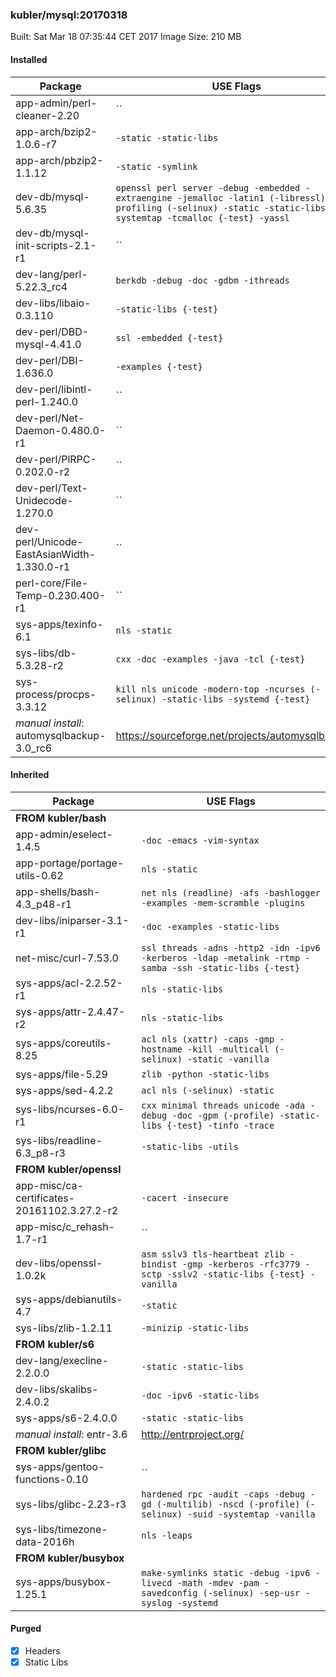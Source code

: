 ### kubler/mysql:20170318

Built: Sat Mar 18 07:35:44 CET 2017
Image Size: 210 MB

#### Installed
Package | USE Flags
--------|----------
app-admin/perl-cleaner-2.20 | ``
app-arch/bzip2-1.0.6-r7 | `-static -static-libs`
app-arch/pbzip2-1.1.12 | `-static -symlink`
dev-db/mysql-5.6.35 | `openssl perl server -debug -embedded -extraengine -jemalloc -latin1 (-libressl) -profiling (-selinux) -static -static-libs -systemtap -tcmalloc {-test} -yassl`
dev-db/mysql-init-scripts-2.1-r1 | ``
dev-lang/perl-5.22.3_rc4 | `berkdb -debug -doc -gdbm -ithreads`
dev-libs/libaio-0.3.110 | `-static-libs {-test}`
dev-perl/DBD-mysql-4.41.0 | `ssl -embedded {-test}`
dev-perl/DBI-1.636.0 | `-examples {-test}`
dev-perl/libintl-perl-1.240.0 | ``
dev-perl/Net-Daemon-0.480.0-r1 | ``
dev-perl/PlRPC-0.202.0-r2 | ``
dev-perl/Text-Unidecode-1.270.0 | ``
dev-perl/Unicode-EastAsianWidth-1.330.0-r1 | ``
perl-core/File-Temp-0.230.400-r1 | ``
sys-apps/texinfo-6.1 | `nls -static`
sys-libs/db-5.3.28-r2 | `cxx -doc -examples -java -tcl {-test}`
sys-process/procps-3.3.12 | `kill nls unicode -modern-top -ncurses (-selinux) -static-libs -systemd {-test}`
*manual install*: automysqlbackup-3.0_rc6 | https://sourceforge.net/projects/automysqlbackup/
#### Inherited
Package | USE Flags
--------|----------
**FROM kubler/bash** |
app-admin/eselect-1.4.5 | `-doc -emacs -vim-syntax`
app-portage/portage-utils-0.62 | `nls -static`
app-shells/bash-4.3_p48-r1 | `net nls (readline) -afs -bashlogger -examples -mem-scramble -plugins`
dev-libs/iniparser-3.1-r1 | `-doc -examples -static-libs`
net-misc/curl-7.53.0 | `ssl threads -adns -http2 -idn -ipv6 -kerberos -ldap -metalink -rtmp -samba -ssh -static-libs {-test}`
sys-apps/acl-2.2.52-r1 | `nls -static-libs`
sys-apps/attr-2.4.47-r2 | `nls -static-libs`
sys-apps/coreutils-8.25 | `acl nls (xattr) -caps -gmp -hostname -kill -multicall (-selinux) -static -vanilla`
sys-apps/file-5.29 | `zlib -python -static-libs`
sys-apps/sed-4.2.2 | `acl nls (-selinux) -static`
sys-libs/ncurses-6.0-r1 | `cxx minimal threads unicode -ada -debug -doc -gpm (-profile) -static-libs {-test} -tinfo -trace`
sys-libs/readline-6.3_p8-r3 | `-static-libs -utils`
**FROM kubler/openssl** |
app-misc/ca-certificates-20161102.3.27.2-r2 | `-cacert -insecure`
app-misc/c_rehash-1.7-r1 | ``
dev-libs/openssl-1.0.2k | `asm sslv3 tls-heartbeat zlib -bindist -gmp -kerberos -rfc3779 -sctp -sslv2 -static-libs {-test} -vanilla`
sys-apps/debianutils-4.7 | `-static`
sys-libs/zlib-1.2.11 | `-minizip -static-libs`
**FROM kubler/s6** |
dev-lang/execline-2.2.0.0 | `-static -static-libs`
dev-libs/skalibs-2.4.0.2 | `-doc -ipv6 -static-libs`
sys-apps/s6-2.4.0.0 | `-static -static-libs`
*manual install*: entr-3.6 | http://entrproject.org/
**FROM kubler/glibc** |
sys-apps/gentoo-functions-0.10 | ``
sys-libs/glibc-2.23-r3 | `hardened rpc -audit -caps -debug -gd (-multilib) -nscd (-profile) (-selinux) -suid -systemtap -vanilla`
sys-libs/timezone-data-2016h | `nls -leaps`
**FROM kubler/busybox** |
sys-apps/busybox-1.25.1 | `make-symlinks static -debug -ipv6 -livecd -math -mdev -pam -savedconfig (-selinux) -sep-usr -syslog -systemd`
#### Purged
- [x] Headers
- [x] Static Libs
